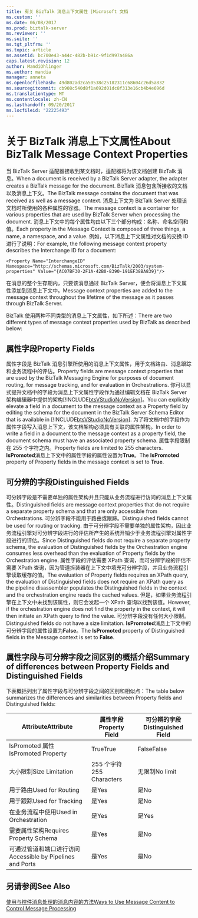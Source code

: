 ```yaml
---
title: 有关 BizTalk 消息上下文属性 |Microsoft 文档
ms.custom: ''
ms.date: 06/08/2017
ms.prod: biztalk-server
ms.reviewer: ''
ms.suite: ''
ms.tgt_pltfrm: ''
ms.topic: article
ms.assetid: bc700e43-a44c-482b-b91c-9f1d997a486a
caps.latest.revision: 12
author: MandiOhlinger
ms.author: mandia
manager: anneta
ms.openlocfilehash: 49d802ad2ca50538c25182311c68604c26d5a832
ms.sourcegitcommit: cb908c540d8f1a692d01dc8f313e16cb4b4e696d
ms.translationtype: MT
ms.contentlocale: zh-CN
ms.lasthandoff: 09/20/2017
ms.locfileid: "22225493"
---
```

# <a name="about-biztalk-message-context-properties"></a><span data-ttu-id="b066f-102">关于 BizTalk 消息上下文属性</span><span class="sxs-lookup"><span data-stu-id="b066f-102">About BizTalk Message Context Properties</span></span>
<span data-ttu-id="b066f-103">当 BizTalk Server 适配器接收到某文档时，适配器将为该文档创建 BizTalk 消息。</span><span class="sxs-lookup"><span data-stu-id="b066f-103">When a document is received by a BizTalk Server adapter, the adapter creates a BizTalk message for the document.</span></span> <span data-ttu-id="b066f-104">BizTalk 消息包含所接收的文档以及消息上下文。</span><span class="sxs-lookup"><span data-stu-id="b066f-104">The BizTalk message contains the document that was received as well as a message context.</span></span> <span data-ttu-id="b066f-105">消息上下文为 BizTalk Server 处理该文档时所使用的各种属性的容器。</span><span class="sxs-lookup"><span data-stu-id="b066f-105">The message context is a container for various properties that are used by BizTalk Server when processing the document.</span></span> <span data-ttu-id="b066f-106">消息上下文中的每个属性均由以下三个部分构成：名称、命名空间和值。</span><span class="sxs-lookup"><span data-stu-id="b066f-106">Each property in the Message Context is composed of three things, a name, a namespace, and a value.</span></span> <span data-ttu-id="b066f-107">例如，以下消息上下文属性对文档的交换 ID 进行了说明：</span><span class="sxs-lookup"><span data-stu-id="b066f-107">For example, the following message context property describes the Interchange ID for a document:</span></span>  
  
```  
<Property Name="InterchangeID" Namespace="http://schemas.microsoft.com/BizTalk/2003/system-properties" Value="{AC07BF30-2F1A-42B0-8390-191EF38BA839}"/>  
```  
  
 <span data-ttu-id="b066f-108">在消息的整个生存期内，只要该消息通过 BizTalk Server，便会将消息上下文属性添加到消息上下文中。</span><span class="sxs-lookup"><span data-stu-id="b066f-108">Message context properties are added to the message context throughout the lifetime of the message as it passes through BizTalk Server.</span></span>  
  
 <span data-ttu-id="b066f-109">BizTalk 使用两种不同类型的消息上下文属性，如下所述：</span><span class="sxs-lookup"><span data-stu-id="b066f-109">There are two different types of message context properties used by BizTalk as described below:</span></span>  
  
## <a name="property-fields"></a><span data-ttu-id="b066f-110">属性字段</span><span class="sxs-lookup"><span data-stu-id="b066f-110">Property Fields</span></span>  
 <span data-ttu-id="b066f-111">属性字段是 BizTalk 消息引擎所使用的消息上下文属性，用于文档路由、消息跟踪和业务流程中的评估。</span><span class="sxs-lookup"><span data-stu-id="b066f-111">Property fields are message context properties that are used by the BizTalk Messaging Engine for purposes of document routing, for message tracking, and for evaluation in Orchestrations.</span></span> <span data-ttu-id="b066f-112">你可以显式提升文档中的字段为消息上下文属性字段作为通过编辑文档在 BizTalk Server 架构编辑器中提供的架构[!INCLUDE[btsVStudioNoVersion](../includes/btsvstudionoversion-md.md)]。</span><span class="sxs-lookup"><span data-stu-id="b066f-112">You can explicitly elevate a field in a document to the message context as a Property field by editing the schema for the document in the BizTalk Server Schema Editor that is available in [!INCLUDE[btsVStudioNoVersion](../includes/btsvstudionoversion-md.md)].</span></span> <span data-ttu-id="b066f-113">为了将文档中的字段作为属性字段写入消息上下文，该文档架构必须具有关联的属性架构。</span><span class="sxs-lookup"><span data-stu-id="b066f-113">In order to write a field in a document to the message context as a property field, the document schema must have an associated property schema.</span></span> <span data-ttu-id="b066f-114">属性字段限制在 255 个字符之内。</span><span class="sxs-lookup"><span data-stu-id="b066f-114">Property fields are limited to 255 characters.</span></span> <span data-ttu-id="b066f-115">**IsPromoted**消息上下文中的属性字段的属性设置为**True**。</span><span class="sxs-lookup"><span data-stu-id="b066f-115">The **IsPromoted** property of Property fields in the message context is set to **True**.</span></span>  
  
## <a name="distinguished-fields"></a><span data-ttu-id="b066f-116">可分辨的字段</span><span class="sxs-lookup"><span data-stu-id="b066f-116">Distinguished Fields</span></span>  
 <span data-ttu-id="b066f-117">可分辨字段是不需要单独的属性架构并且只能从业务流程进行访问的消息上下文属性。</span><span class="sxs-lookup"><span data-stu-id="b066f-117">Distinguished fields are message context properties that do not require a separate property schema and that are only accessible from Orchestrations.</span></span> <span data-ttu-id="b066f-118">可分辨字段不能用于路由或跟踪。</span><span class="sxs-lookup"><span data-stu-id="b066f-118">Distinguished fields cannot be used for routing or tracking.</span></span> <span data-ttu-id="b066f-119">由于可分辨字段不需要单独的属性架构，因此业务流程引擎对可分辨字段进行的评估所产生的系统开销少于业务流程引擎对属性字段进行的评估。</span><span class="sxs-lookup"><span data-stu-id="b066f-119">Since Distinguished fields do not require a separate property schema, the evaluation of Distinguished fields by the Orchestration engine consumes less overhead than the evaluation of Property fields by the Orchestration engine.</span></span> <span data-ttu-id="b066f-120">属性字段的评估需要 XPath 查询，而可分辨字段的评估不需要 XPath 查询，因为管道拆装器在上下文中填充可分辨字段，并且业务流程引擎读取缓存的值。</span><span class="sxs-lookup"><span data-stu-id="b066f-120">The evaluation of Property fields requires an XPath query, the evaluation of Distinguished fields does not require an XPath query as the pipeline disassembler populates the Distinguished fields in the context and the orchestration engine reads the cached values.</span></span> <span data-ttu-id="b066f-121">但是，如果业务流程引擎在上下文中未找到该属性，则它会发起一个 XPath 查询以找到该值。</span><span class="sxs-lookup"><span data-stu-id="b066f-121">However, if the orchestration engine does not find the property in the context, it will then initiate an XPath query to find the value.</span></span> <span data-ttu-id="b066f-122">可分辨字段没有任何大小限制。</span><span class="sxs-lookup"><span data-stu-id="b066f-122">Distinguished fields do not have a size limitation.</span></span> <span data-ttu-id="b066f-123">**IsPromoted**消息上下文中的可分辨字段的属性设置为**False**。</span><span class="sxs-lookup"><span data-stu-id="b066f-123">The **IsPromoted** property of Distinguished fields in the Message context is set to **False**.</span></span>  
  
## <a name="summary-of-differences-between-property-fields-and-distinguished-fields"></a><span data-ttu-id="b066f-124">属性字段与可分辨字段之间区别的概括介绍</span><span class="sxs-lookup"><span data-stu-id="b066f-124">Summary of differences between Property Fields and Distinguished Fields</span></span>  
 <span data-ttu-id="b066f-125">下表概括列出了属性字段与可分辨字段之间的区别和相似点：</span><span class="sxs-lookup"><span data-stu-id="b066f-125">The table below summarizes the differences and similarities between Property fields and Distinguished fields:</span></span>  
  
|<span data-ttu-id="b066f-126">**Attribute**</span><span class="sxs-lookup"><span data-stu-id="b066f-126">**Attribute**</span></span>|<span data-ttu-id="b066f-127">**属性字段**</span><span class="sxs-lookup"><span data-stu-id="b066f-127">**Property Field**</span></span>|<span data-ttu-id="b066f-128">**可分辨的字段**</span><span class="sxs-lookup"><span data-stu-id="b066f-128">**Distinguished Field**</span></span>|  
|-------------------|------------------------|-----------------------------|  
|<span data-ttu-id="b066f-129">IsPromoted 属性</span><span class="sxs-lookup"><span data-stu-id="b066f-129">IsPromoted Property</span></span>|<span data-ttu-id="b066f-130">True</span><span class="sxs-lookup"><span data-stu-id="b066f-130">True</span></span>|<span data-ttu-id="b066f-131">False</span><span class="sxs-lookup"><span data-stu-id="b066f-131">False</span></span>|  
|<span data-ttu-id="b066f-132">大小限制</span><span class="sxs-lookup"><span data-stu-id="b066f-132">Size Limitation</span></span>|<span data-ttu-id="b066f-133">255 个字符</span><span class="sxs-lookup"><span data-stu-id="b066f-133">255 Characters</span></span>|<span data-ttu-id="b066f-134">无限制</span><span class="sxs-lookup"><span data-stu-id="b066f-134">No limit</span></span>|  
|<span data-ttu-id="b066f-135">用于路由</span><span class="sxs-lookup"><span data-stu-id="b066f-135">Used for Routing</span></span>|<span data-ttu-id="b066f-136">是</span><span class="sxs-lookup"><span data-stu-id="b066f-136">Yes</span></span>|<span data-ttu-id="b066f-137">是</span><span class="sxs-lookup"><span data-stu-id="b066f-137">No</span></span>|  
|<span data-ttu-id="b066f-138">用于跟踪</span><span class="sxs-lookup"><span data-stu-id="b066f-138">Used for Tracking</span></span>|<span data-ttu-id="b066f-139">是</span><span class="sxs-lookup"><span data-stu-id="b066f-139">Yes</span></span>|<span data-ttu-id="b066f-140">是</span><span class="sxs-lookup"><span data-stu-id="b066f-140">No</span></span>|  
|<span data-ttu-id="b066f-141">在业务流程中使用</span><span class="sxs-lookup"><span data-stu-id="b066f-141">Used in Orchestration</span></span>|<span data-ttu-id="b066f-142">是</span><span class="sxs-lookup"><span data-stu-id="b066f-142">Yes</span></span>|<span data-ttu-id="b066f-143">是</span><span class="sxs-lookup"><span data-stu-id="b066f-143">Yes</span></span>|  
|<span data-ttu-id="b066f-144">需要属性架构</span><span class="sxs-lookup"><span data-stu-id="b066f-144">Requires Property Schema</span></span>|<span data-ttu-id="b066f-145">是</span><span class="sxs-lookup"><span data-stu-id="b066f-145">Yes</span></span>|<span data-ttu-id="b066f-146">是</span><span class="sxs-lookup"><span data-stu-id="b066f-146">No</span></span>|  
|<span data-ttu-id="b066f-147">可通过管道和端口进行访问</span><span class="sxs-lookup"><span data-stu-id="b066f-147">Accessible by Pipelines and Ports</span></span>|<span data-ttu-id="b066f-148">是</span><span class="sxs-lookup"><span data-stu-id="b066f-148">Yes</span></span>|<span data-ttu-id="b066f-149">是</span><span class="sxs-lookup"><span data-stu-id="b066f-149">No</span></span>|  
  
## <a name="see-also"></a><span data-ttu-id="b066f-150">另请参阅</span><span class="sxs-lookup"><span data-stu-id="b066f-150">See Also</span></span>  
 [<span data-ttu-id="b066f-151">使用与控件消息处理的消息内容的方法</span><span class="sxs-lookup"><span data-stu-id="b066f-151">Ways to Use Message Content to Control Message Processing</span></span>](../core/ways-to-use-message-content-to-control-message-processing.md)